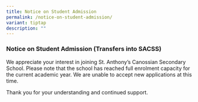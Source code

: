 ```yaml
---
title: Notice on Student Admission
permalink: /notice-on-student-admission/
variant: tiptap
description: ""
---
```

<p></p>
<h3>Notice on Student Admission (Transfers into SACSS)</h3>
<p>We appreciate your interest in joining St. Anthony’s Canossian Secondary
School. Please note that the school has reached full enrolment capacity
for the current academic year. We are unable to accept new applications
at this time.</p>
<p>Thank you for your understanding and continued support.</p>